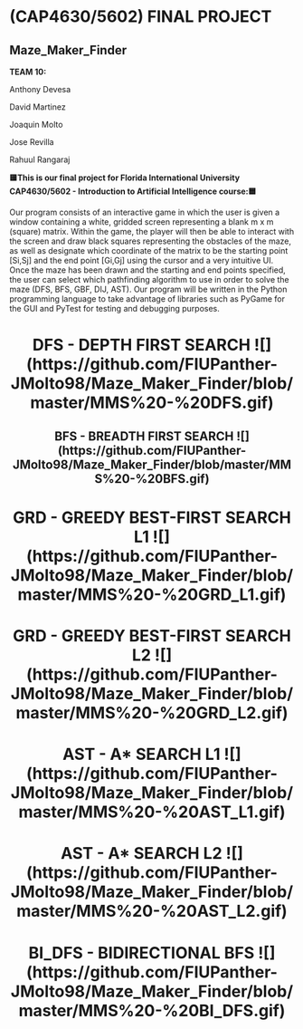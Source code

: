 # (CAP4630/5602) FINAL PROJECT
## Maze_Maker_Finder 

<b>TEAM 10:</b>

Anthony Devesa

David Martinez

Joaquin Molto

Jose Revilla

Rahuul Rangaraj


<b>🟨This is our final project for Florida International University CAP4630/5602 - Introduction to Artificial Intelligence course:🟦</b> 

Our program consists of an interactive game in which the user is given a window containing a white, gridded screen representing a blank m x m (square) matrix. Within the game, the player will then be able to interact with the screen and draw black squares representing the obstacles of the maze, as well as designate which coordinate of the matrix to be the starting point [Si,Sj] and the end point [Gi,Gj] using the cursor and a very intuitive UI. Once the maze has been drawn and the starting and end points specified, the user can select which pathfinding algorithm to use in order to solve the maze (DFS, BFS, GBF, DIJ, AST). Our program will be written in the Python programming language to take advantage of libraries such as PyGame for the GUI and PyTest for testing and debugging purposes.

<h1 align ="center">
<b> DFS - DEPTH FIRST SEARCH </b>
![](https://github.com/FIUPanther-JMolto98/Maze_Maker_Finder/blob/master/MMS%20-%20DFS.gif)
</h1>
 
<h2 align ="center">
<b> BFS - BREADTH FIRST SEARCH </b>
![](https://github.com/FIUPanther-JMolto98/Maze_Maker_Finder/blob/master/MMS%20-%20BFS.gif)
</h1>
  
<h1 align ="center">
<b> GRD - GREEDY BEST-FIRST SEARCH L1 </b>
![](https://github.com/FIUPanther-JMolto98/Maze_Maker_Finder/blob/master/MMS%20-%20GRD_L1.gif)
</h1>

<h1 align ="center">
<b> GRD - GREEDY BEST-FIRST SEARCH L2 </b>
![](https://github.com/FIUPanther-JMolto98/Maze_Maker_Finder/blob/master/MMS%20-%20GRD_L2.gif)
</h1>

<h1 align ="center">  
<b> AST - A* SEARCH L1 </b>
![](https://github.com/FIUPanther-JMolto98/Maze_Maker_Finder/blob/master/MMS%20-%20AST_L1.gif)
</h1>

<h1 align ="center">  
<b> AST - A* SEARCH L2 </b>
![](https://github.com/FIUPanther-JMolto98/Maze_Maker_Finder/blob/master/MMS%20-%20AST_L2.gif)
</h1>

<h1 align ="center">  
<b> BI_DFS - BIDIRECTIONAL BFS </b>
![](https://github.com/FIUPanther-JMolto98/Maze_Maker_Finder/blob/master/MMS%20-%20BI_DFS.gif)
</h1>
